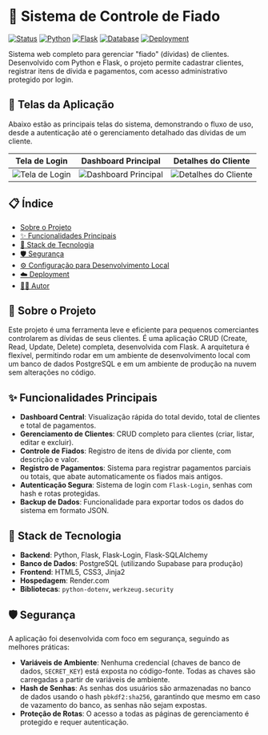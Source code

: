 # 📝 Sistema de Controle de Fiado

[![Status](https://img.shields.io/badge/status-em%20produção-blue)](#️-deployment)
[![Python](https://img.shields.io/badge/Python-3.9+-blue.svg)](https://www.python.org/)
[![Flask](https://img.shields.io/badge/Flask-2.x-orange)](https://flask.palletsprojects.com/)
[![Database](https://img.shields.io/badge/Database-PostgreSQL-blue)](https://www.postgresql.org/)
[![Deployment](https://img.shields.io/badge/Deployed%20on-Render.com-black)](https://render.com/)

Sistema web completo para gerenciar "fiado" (dívidas) de clientes. Desenvolvido com Python e Flask, o projeto permite cadastrar clientes, registrar itens de dívida e pagamentos, com acesso administrativo protegido por login.

## 🎨 Telas da Aplicação

Abaixo estão as principais telas do sistema, demonstrando o fluxo de uso, desde a autenticação até o gerenciamento detalhado das dívidas de um cliente.

| Tela de Login | Dashboard Principal | Detalhes do Cliente |
| :---: | :---: | :---: |
| ![Tela de Login](../images/login.PNG) | ![Dashboard Principal](../images/dash.PNG) | ![Detalhes do Cliente](../images/cliente.PNG) |

## 📋 Índice

-   [Sobre o Projeto](#-sobre-o-projeto)
-   [✨ Funcionalidades Principais](#-funcionalidades-principais)
-   [🚀 Stack de Tecnologia](#-stack-de-tecnologia)
-   [🛡️ Segurança](#️-segurança)
-   [⚙️ Configuração para Desenvolvimento Local](#️-configuração-para-desenvolvimento-local)
-   [☁️ Deployment](#️-deployment)
-   [👨‍💻 Autor](#-autor)

## 📖 Sobre o Projeto

Este projeto é uma ferramenta leve e eficiente para pequenos comerciantes controlarem as dívidas de seus clientes. É uma aplicação CRUD (Create, Read, Update, Delete) completa, desenvolvida com Flask. A arquitetura é flexível, permitindo rodar em um ambiente de desenvolvimento local com um banco de dados PostgreSQL e em um ambiente de produção na nuvem sem alterações no código.

## ✨ Funcionalidades Principais

-   **Dashboard Central**: Visualização rápida do total devido, total de clientes e total de pagamentos.
-   **Gerenciamento de Clientes**: CRUD completo para clientes (criar, listar, editar e excluir).
-   **Controle de Fiados**: Registro de itens de dívida por cliente, com descrição e valor.
-   **Registro de Pagamentos**: Sistema para registrar pagamentos parciais ou totais, que abate automaticamente os fiados mais antigos.
-   **Autenticação Segura**: Sistema de login com `Flask-Login`, senhas com hash e rotas protegidas.
-   **Backup de Dados**: Funcionalidade para exportar todos os dados do sistema em formato JSON.

## 🚀 Stack de Tecnologia

-   **Backend**: Python, Flask, Flask-Login, Flask-SQLAlchemy
-   **Banco de Dados**: PostgreSQL (utilizando Supabase para produção)
-   **Frontend**: HTML5, CSS3, Jinja2
-   **Hospedagem**: Render.com
-   **Bibliotecas**: `python-dotenv`, `werkzeug.security`

## 🛡️ Segurança

A aplicação foi desenvolvida com foco em segurança, seguindo as melhores práticas:

-   **Variáveis de Ambiente**: Nenhuma credencial (chaves de banco de dados, `SECRET_KEY`) está exposta no código-fonte. Todas as chaves são carregadas a partir de variáveis de ambiente.
-   **Hash de Senhas**: As senhas dos usuários são armazenadas no banco de dados usando o hash `pbkdf2:sha256`, garantindo que mesmo em caso de vazamento do banco, as senhas não sejam expostas.
-   **Proteção de Rotas**: O acesso a todas as páginas de gerenciamento é protegido e requer autenticação.


